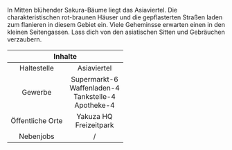 In Mitten blühender Sakura-Bäume liegt das Asiaviertel. Die charakteristischen rot-braunen Häuser und die gepflasterten Straßen laden zum flanieren in diesem Gebiet ein. Viele Geheminsse erwarten einen in den kleinen Seitengassen. Lass dich von den asiatischen Sitten und Gebräuchen verzaubern.

<table>
  <thead>
    <tr>
      <th colspan=2 align="center">Inhalte</th>
    </tr>
  </thead>
  <tbody>
    <tr>
      <td align="center">Haltestelle</td>
      <td align="center">Asiaviertel</td>
    </tr>
    <tr>
      <td align="center">Gewerbe</td>
      <td align="center">Supermarkt-6 <br> Waffenladen-4 <br> Tankstelle-4 <br> Apotheke-4</td>
    </tr>
    <tr>
      <td align="center">Öffentliche Orte</td>
      <td align="center">Yakuza HQ <br> Freizeitpark</td>
    </tr>
    <tr>
      <td align="center">Nebenjobs</td>
      <td align="center">/</td>
  </tbody>
</table>

